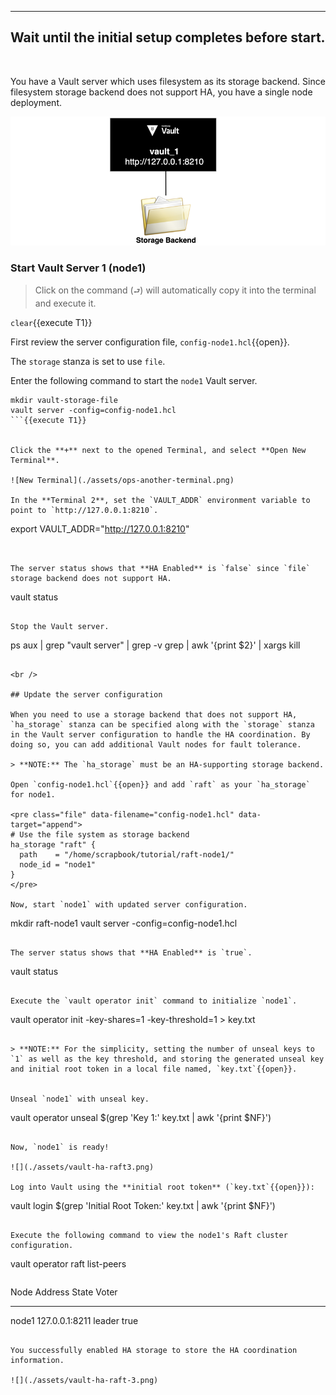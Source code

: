 -----
Wait until the initial setup completes before start.
-----

<br />


You have a Vault server which uses filesystem as its storage backend. Since filesystem storage backend does not support HA, you have a single node deployment.

![Scenario](./assets/vault-ha-raft-2.png)


### Start Vault Server 1 (node1)

> Click on the command (`⮐`) will automatically copy it into the terminal and execute it.

`clear`{{execute T1}}

First review the server configuration file, `config-node1.hcl`{{open}}.

The `storage` stanza is set to use `file`.


Enter the following command to start the `node1` Vault server.  

```
mkdir vault-storage-file
vault server -config=config-node1.hcl
```{{execute T1}}


Click the **+** next to the opened Terminal, and select **Open New Terminal**.

![New Terminal](./assets/ops-another-terminal.png)

In the **Terminal 2**, set the `VAULT_ADDR` environment variable to point to `http://127.0.0.1:8210`.

```
export VAULT_ADDR="http://127.0.0.1:8210"
```{{execute T2}}


The server status shows that **HA Enabled** is `false` since `file` storage backend does not support HA.

```
vault status
```{{execute T2}}

Stop the Vault server.

```
ps aux | grep "vault server" | grep -v grep | awk '{print $2}' | xargs kill
```{{execute T2}}

<br />

## Update the server configuration

When you need to use a storage backend that does not support HA, `ha_storage` stanza can be specified along with the `storage` stanza in the Vault server configuration to handle the HA coordination. By doing so, you can add additional Vault nodes for fault tolerance.

> **NOTE:** The `ha_storage` must be an HA-supporting storage backend.

Open `config-node1.hcl`{{open}} and add `raft` as your `ha_storage` for node1.

<pre class="file" data-filename="config-node1.hcl" data-target="append">
# Use the file system as storage backend
ha_storage "raft" {
  path    = "/home/scrapbook/tutorial/raft-node1/"
  node_id = "node1"
}
</pre>

Now, start `node1` with updated server configuration.

```
mkdir raft-node1
vault server -config=config-node1.hcl
```{{execute T1}}

The server status shows that **HA Enabled** is `true`.

```
vault status
```{{execute T2}}

Execute the `vault operator init` command to initialize `node1`.

```
vault operator init -key-shares=1 -key-threshold=1 > key.txt
```{{execute T2}}

> **NOTE:** For the simplicity, setting the number of unseal keys to `1` as well as the key threshold, and storing the generated unseal key and initial root token in a local file named, `key.txt`{{open}}.


Unseal `node1` with unseal key.

```
vault operator unseal $(grep 'Key 1:' key.txt | awk '{print $NF}')
```{{execute T2}}

Now, `node1` is ready!

![](./assets/vault-ha-raft3.png)

Log into Vault using the **initial root token** (`key.txt`{{open}}):

```
vault login $(grep 'Initial Root Token:' key.txt | awk '{print $NF}')
```{{execute T2}}

Execute the following command to view the node1's Raft cluster configuration.

```
vault operator raft list-peers
```{{execute T2}}

```
Node     Address           State     Voter
----     -------           -----     -----
node1    127.0.0.1:8211    leader    true
```

You successfully enabled HA storage to store the HA coordination information. 

![](./assets/vault-ha-raft-3.png)

